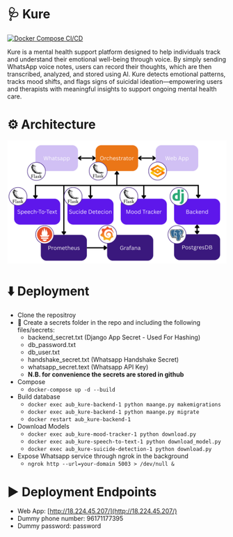 # 🩺 Kure

[![Docker Compose CI/CD](https://github.com/AhmadM-DL/aub_kure/actions/workflows/docker%20build%20and%20compose.yml/badge.svg?branch=main)](https://github.com/AhmadM-DL/aub_kure/actions/workflows/docker%20build%20and%20compose.yml)

Kure is a mental health support platform designed to help individuals track and understand their emotional well-being through voice. By simply sending WhatsApp voice notes, users can record their thoughts, which are then transcribed, analyzed, and stored using AI. Kure detects emotional patterns, tracks mood shifts, and flags signs of suicidal ideation—empowering users and therapists with meaningful insights to support ongoing mental health care.

# ⚙️ Architecture
![](https://github.com/AhmadM-DL/aub_kure/blob/main/resources/Kure_Architecture.png?raw=true)

# ⬇️ Deployment
* Clone the repositroy
* 🔐 Create a secrets folder in the repo and including the following files/secrets:
    * backend_secret.txt (Django App Secret - Used For Hashing)
    * db_password.txt
    * db_user.txt 
    * handshake_secret.txt (Whatsapp Handshake Secret)
    * whatsapp_secret.text (Whatsapp API Key)
    * **N.B. for convenience the secrets are stored in github**
* Compose
   * `docker-compose up -d --build`     
* Build database
    * `docker exec aub_kure-backend-1 python maange.py makemigrations`
    * `docker exec aub_kure-backend-1 python maange.py migrate`
    * `docker restart aub_kure-backend-1`
* Download Models
    * `docker exec aub_kure-mood-tracker-1 python download.py`
    * `docker exec aub_kure-speech-to-text-1 python download_model.py`
    * `docker exec aub_kure-suicide-detection-1 python download.py`
* Expose Whatsapp service through ngrok in the background
    * `ngrok http --url=your-domain 5003 > /dev/null &`

# ▶️ Deployment Endpoints
* Web App: [http://18.224.45.207/](http://18.224.45.207/)
* Dummy phone number: 96171177395
* Dummy password: password 
